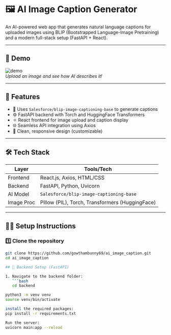 # 🖼️ AI Image Caption Generator

An AI-powered web app that generates natural language captions for uploaded images using BLIP (Bootstrapped Language-Image Pretraining) and a modern full-stack setup (FastAPI + React).

---

## 📸 Demo

![demo](https://github.com/gowthambunny69/ai_image_caption/assets/demo.gif)  
*Upload an image and see how AI describes it!*

---

## 🚀 Features

- 🤖 Uses `Salesforce/blip-image-captioning-base` to generate captions
- ⚙️ FastAPI backend with Torch and HuggingFace Transformers
- ⚛️ React frontend for image upload and caption display
- 🌐 Seamless API integration using Axios
- 🎯 Clean, responsive design (customizable)

---

## 🛠️ Tech Stack

| Layer       | Tools/Tech                                      |
|-------------|-------------------------------------------------|
| Frontend    | React.js, Axios, HTML/CSS                       |
| Backend     | FastAPI, Python, Uvicorn                        |
| AI Model    | `Salesforce/blip-image-captioning-base`         |
| Image Proc  | Pillow (PIL), Torch, Transformers (HuggingFace) |

---

## 🧑‍💻 Setup Instructions

### 1️⃣ Clone the repository

```bash
git clone https://github.com/gowthambunny69/ai_image_caption.git
cd ai_image_caption

## 🧠 Backend Setup (FastAPI)

1. Navigate to the backend folder:
   ```bash
   cd backend

python3 -m venv venv
source venv/bin/activate

install the required packages:
pip install -r requirements.txt

Run the server:
uvicorn main:app --reload